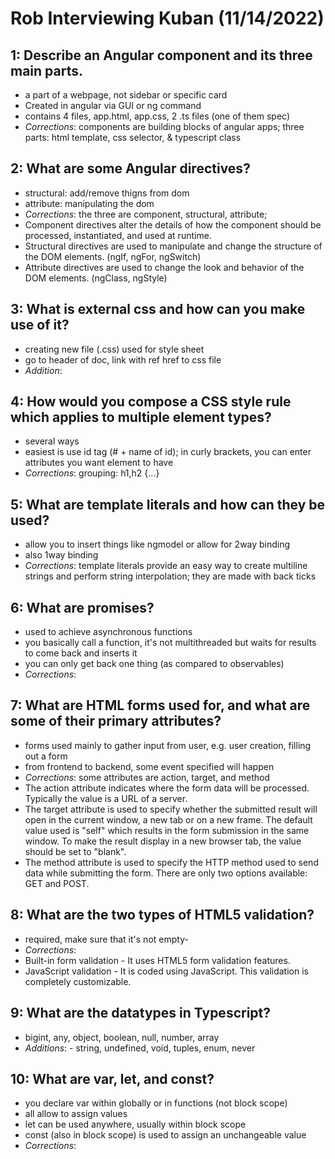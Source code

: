 # Rob Interviewing Kuban (11/14/2022)

## 1: Describe an Angular component and its three main parts.
- a part of a webpage, not sidebar or specific card
- Created in angular via GUI or ng command
- contains 4 files, app.html, app.css, 2 .ts files (one of them spec)
- *Corrections*: components are building blocks of angular apps;  three parts: html template, css selector, & typescript class

## 2: What are some Angular directives?
- structural: add/remove thigns from dom
- attribute: manipulating the dom
- *Corrections*: the three are component, structural, attribute; 
- Component directives alter the details of how the component should be processed, instantiated, and used at runtime.
- Structural directives are used to manipulate and change the structure of the DOM elements. (ngIf, ngFor, ngSwitch)
- Attribute directives are used to change the look and behavior of the DOM elements. (ngClass, ngStyle)

## 3: What is external css and how can you make use of it?
- creating new file (.css) used for style sheet
- go to header of doc, link with ref href to css file
- *Addition*:  <head><link rel="stylesheet" href="mystyle.css"></head>

## 4: How would you compose a CSS style rule which applies to multiple element types? 
- several ways
- easiest is use id tag (# + name of id); in curly brackets, you can enter attributes you want element to have
- *Corrections*: grouping: h1,h2 {...} 

## 5: What are template literals and how can they be used?
- allow you to insert things like ngmodel or allow for 2way binding
- also 1way binding
- *Corrections*: template literals provide an easy way to create multiline strings and perform string interpolation; they are made with back ticks 


## 6: What are promises?
- used to achieve asynchronous functions
- you basically call a function, it's not multithreaded but waits for results to come back and inserts it
- you can only get back one thing (as compared to observables)
- *Corrections*:

## 7: What are HTML forms used for, and what are some of their primary attributes?
- forms used mainly to gather input from user, e.g. user creation, filling out a form
- from frontend to backend, some event specified will happen
- *Corrections*: some attributes are action, target, and method
- The action attribute indicates where the form data will be processed. Typically the value is a URL of a server. 
- The target attribute is used to specify whether the submitted result will open in the current window, a new tab or on a new frame. The default value used is "self" which results in the form submission in the same window. To make the result display in a new browser tab, the value should be set to "blank".
- The method attribute is used to specify the HTTP method used to send data while submitting the form. There are only two options available: GET and POST.

## 8: What are the two types of HTML5 validation?
- required, make sure that it's not empty- 
- *Corrections*: 
- Built-in form validation - It uses HTML5 form validation features.
- JavaScript validation - It is coded using JavaScript. This validation is completely customizable.


## 9: What are the datatypes in Typescript?
- bigint, any, object, boolean, null, number, array
- *Additions*: - string, undefined, void, tuples, enum, never

## 10: What are var, let, and const?
- you declare var within globally or in functions (not block scope)
- all allow to assign values
- let can be used anywhere, usually within block scope
- const (also in block scope) is used to assign an unchangeable value
- *Corrections*: 







